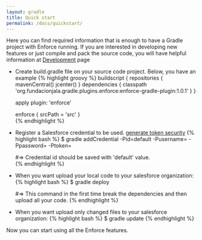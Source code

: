 ```yaml
---
layout: gradle
title: Quick start
permalink: /docs/quickstart/
---
```


Here you can find required information  that is enough to have a Gradle project with Enforce running. If you are interested in developing new features  or just compile and pack the source code, you will have helpful information  at <a href="{{ site.url }}/docs/development/" target="_blank">Development</a> page

- Create build.gradle file on your source code project. Below, you have an example
{% highlight groovy %}
   buildscript {
       repositories {
         mavenCentral()
         jcenter()
       }
       dependencies {
           classpath 'org.fundacionjala.gradle.plugins.enforce:enforce-gradle-plugin:1.0.1'
       }
   }

   apply plugin: 'enforce'
   
   enforce {
       srcPath = 'src'
   }   
{% endhighlight %}


- Register a Salesforce credential to be used. [generate token security](http://www.salesforcegeneral.com/salesforce-articles/salesforce-security-token.html)
{% highlight bash %}
   $ gradle addCredential -Pid=default
                         -Pusername=<USER NAME>
                         -Ppassword=<PASSWORD> 
                         -Ptoken=<SECURITY TOKEN>
                         
   #=> Credential id should be saved with 'default' value.                      
{% endhighlight %}


- When you want upload your local code to your salesforce organization:
{% highlight bash %}
   $ gradle deploy
   
   #=> This command in the first time break the dependencies and then upload all your code.
{% endhighlight %}


- When you want upload only changed files to your salesforce organization:
{% highlight bash %}
   $ gradle update
{% endhighlight %}

Now you can start using all the Enforce features.
